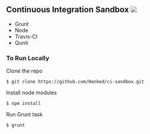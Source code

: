 ## Continuous Integration Sandbox <img src="https://travis-ci.org/Hanked/ci-sandbox.svg?branch=master">

- Grunt
- Node
- Travis-CI
- Qunit

### To Run Locally

Clone the repo

`$ git clone https://github.com/Hanked/ci-sandbox.git`

Install node modules

`$ npm install`

Run Grunt task

`$ grunt`
